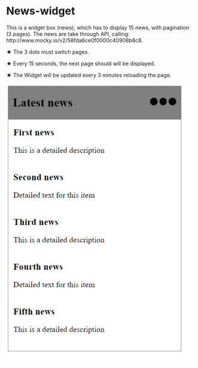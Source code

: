 # News-widget

<p>	This is a widget box (news), which has to display 15 news, with pagination (3 pages). The news are take through API, calling: http://www.mocky.io/v2/58fda6ce0f0000c40908b8c8. </p>
<p>★	The 3 dots must switch pages.</p>
<p>★	Every 15 seconds, the next page should will be displayed.</p>
<p>★	The Widget will be updated every 3 minutes reloading the page.</p>
<img src="Images/img1.PNG" width =500px>
